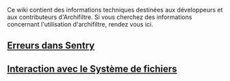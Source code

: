 Ce wiki contient des informations techniques destinées aux développeurs et aux contributeurs d'Archifiltre. Si vous cherchez des informations concernant l'utilisation d'archifiltre, rendez vous ici.

## [Erreurs dans Sentry](https://github.com/SocialGouv/archifiltre/wiki/Erreurs-dans-Sentry)

## [Interaction avec le Système de fichiers]()